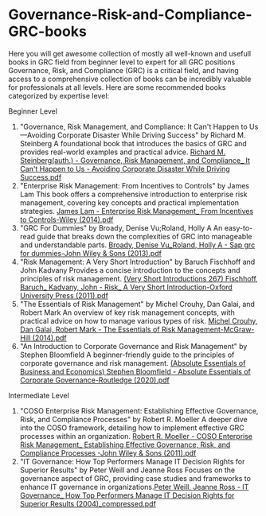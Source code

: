 # Governance-Risk-and-Compliance-GRC-books
Here you will get awesome collection of mostly all well-known and usefull books in GRC field from beginner level to expert for all GRC positions
Governance, Risk, and Compliance (GRC) is a critical field, and having access to a comprehensive collection of books can be incredibly valuable for professionals at all levels. Here are some recommended books categorized by expertise level:

Beginner Level
1. "Governance, Risk Management, and Compliance: It Can't Happen to Us—Avoiding Corporate Disaster While Driving Success" by Richard M. Steinberg
A foundational book that introduces the basics of GRC and provides real-world examples and practical advice.
[Richard M. Steinberg(auth.) - Governance, Risk Management, and Compliance_ It Can't Happen to Us - Avoiding Corporate Disaster While Driving Success.pdf](https://github.com/user-attachments/files/15687876/Richard.M.Steinberg.auth.-.Governance.Risk.Management.and.Compliance_.It.Can.t.Happen.to.Us.-.Avoiding.Corporate.Disaster.While.Driving.Success.pdf)
2. "Enterprise Risk Management: From Incentives to Controls" by James Lam
This book offers a comprehensive introduction to enterprise risk management, covering key concepts and practical implementation strategies.
[James Lam - Enterprise Risk Management_ From Incentives to Controls-Wiley (2014).pdf](https://github.com/user-attachments/files/15688444/James.Lam.-.Enterprise.Risk.Management_.From.Incentives.to.Controls-Wiley.2014.pdf)
3. "GRC For Dummies" by Broady, Denise Vu;Roland, Holly A
An easy-to-read guide that breaks down the complexities of GRC into manageable and understandable parts.
[Broady, Denise Vu_Roland, Holly A - Sap grc for dummies-John Wiley & Sons (2013).pdf](https://github.com/user-attachments/files/15688457/Broady.Denise.Vu_Roland.Holly.A.-.Sap.grc.for.dummies-John.Wiley.Sons.2013.pdf)
4. "Risk Management: A Very Short Introduction" by Baruch Fischhoff and John Kadvany
Provides a concise introduction to the concepts and principles of risk management.
[(Very Short Introductions 267) Fischhoff, Baruch_ Kadvany, John - Risk_ A Very Short Introduction-Oxford University Press (2011).pdf](https://github.com/user-attachments/files/15688535/Very.Short.Introductions.267.Fischhoff.Baruch_.Kadvany.John.-.Risk_.A.Very.Short.Introduction-Oxford.University.Press.2011.pdf)
5. "The Essentials of Risk Management" by Michel Crouhy, Dan Galai, and Robert Mark
An overview of key risk management concepts, with practical advice on how to manage various types of risk.
[Michel Crouhy, Dan Galai, Robert Mark - The Essentials of Risk Management-McGraw-Hill (2014).pdf](https://github.com/user-attachments/files/15688630/Michel.Crouhy.Dan.Galai.Robert.Mark.-.The.Essentials.of.Risk.Management-McGraw-Hill.2014.pdf)
6. "An Introduction to Corporate Governance and Risk Management" by Stephen Bloomfield
A beginner-friendly guide to the principles of corporate governance and risk management.
[(Absolute Essentials of Business and Economics) Stephen Bloomfield - Absolute Essentials of Corporate Governance-Routledge (2020).pdf](https://github.com/user-attachments/files/15688633/Absolute.Essentials.of.Business.and.Economics.Stephen.Bloomfield.-.Absolute.Essentials.of.Corporate.Governance-Routledge.2020.pdf)

Intermediate Level
1. "COSO Enterprise Risk Management: Establishing Effective Governance, Risk, and Compliance Processes" by Robert R. Moeller
A deeper dive into the COSO framework, detailing how to implement effective GRC processes within an organization.
[Robert R. Moeller - COSO Enterprise Risk Management_ Establishing Effective Governance, Risk, and Compliance Processes  -John Wiley & Sons (2011).pdf](https://github.com/user-attachments/files/15748308/Robert.R.Moeller.-.COSO.Enterprise.Risk.Management_.Establishing.Effective.Governance.Risk.and.Compliance.Processes.-John.Wiley.Sons.2011.pdf)
2. "IT Governance: How Top Performers Manage IT Decision Rights for Superior Results" by Peter Weill and Jeanne Ross
Focuses on the governance aspect of GRC, providing case studies and frameworks to enhance IT governance in organizations.[Peter Weill, Jeanne Ross - IT Governance_ How Top Performers Manage IT Decision Rights for Superior Results (2004)_compressed.pdf](https://github.com/user-attachments/files/15748408/Peter.Weill.Jeanne.Ross.-.IT.Governance_.How.Top.Performers.Manage.IT.Decision.Rights.for.Superior.Results.2004._compressed.pdf)
